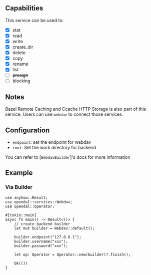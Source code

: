 ## Capabilities

This service can be used to:

- [x] stat
- [x] read
- [x] write
- [x] create_dir
- [x] delete
- [x] copy
- [x] rename
- [x] list
- [ ] ~~presign~~
- [ ] blocking

## Notes

Bazel Remote Caching and Ccache HTTP Storage is also part of this service.
Users can use `webdav` to connect those services.

## Configuration

- `endpoint`: set the endpoint for webdav
- `root`: Set the work directory for backend

You can refer to [`WebdavBuilder`]'s docs for more information

## Example

### Via Builder

```rust,no_run
use anyhow::Result;
use opendal::services::Webdav;
use opendal::Operator;

#[tokio::main]
async fn main() -> Result<()> {
    // create backend builder
    let mut builder = Webdav::default();

    builder.endpoint("127.0.0.1");
    builder.username("xxx");
    builder.password("xxx");

    let op: Operator = Operator::new(builder)?.finish();

    Ok(())
}
```
